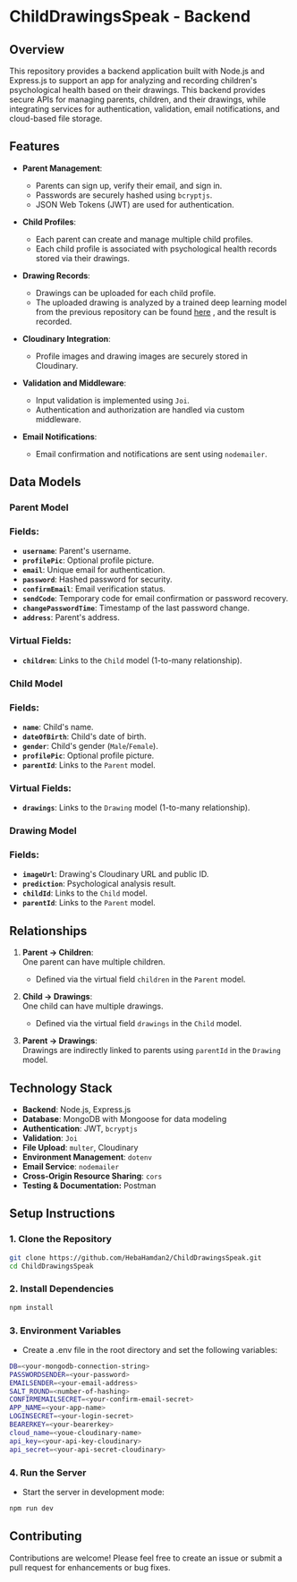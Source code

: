 # ChildDrawingsSpeak - Backend
## Overview
This repository provides a backend application built with Node.js and Express.js to support an app for analyzing and recording children's psychological health based on their drawings. This backend provides secure APIs for managing parents, children, and their drawings, while integrating services for authentication, validation, email notifications, and cloud-based file storage.

## Features

- **Parent Management**:
  - Parents can sign up, verify their email, and sign in.
  - Passwords are securely hashed using `bcryptjs`.
  - JSON Web Tokens (JWT) are used for authentication.

- **Child Profiles**:
  - Each parent can create and manage multiple child profiles.
  - Each child profile is associated with psychological health records stored via their drawings.

- **Drawing Records**:
  - Drawings can be uploaded for each child profile.
  - The uploaded drawing is analyzed by a trained deep learning model from the previous repository can be found [here](https://github.com/HebaHamdan2/ChildDrawingClassifier-api) , and the result is recorded.

- **Cloudinary Integration**:
  - Profile images and drawing images are securely stored in Cloudinary.

- **Validation and Middleware**:
  - Input validation is implemented using `Joi`.
  - Authentication and authorization are handled via custom middleware.

- **Email Notifications**:
  - Email confirmation and notifications are sent using `nodemailer`.

## Data Models

### **Parent Model**
### Fields:
- **`username`**: Parent's username.  
- **`profilePic`**: Optional profile picture.  
- **`email`**: Unique email for authentication.  
- **`password`**: Hashed password for security.  
- **`confirmEmail`**: Email verification status.  
- **`sendCode`**: Temporary code for email confirmation or password recovery.  
- **`changePasswordTime`**: Timestamp of the last password change.  
- **`address`**: Parent's address.

### Virtual Fields:
- **`children`**: Links to the `Child` model (1-to-many relationship).

### **Child Model**

### Fields:
- **`name`**: Child's name.  
- **`dateOfBirth`**: Child's date of birth.  
- **`gender`**: Child's gender (`Male`/`Female`).  
- **`profilePic`**: Optional profile picture.  
- **`parentId`**: Links to the `Parent` model.

### Virtual Fields:
- **`drawings`**: Links to the `Drawing` model (1-to-many relationship).

### **Drawing Model**

### Fields:
- **`imageUrl`**: Drawing's Cloudinary URL and public ID.  
- **`prediction`**: Psychological analysis result.  
- **`childId`**: Links to the `Child` model.  
- **`parentId`**: Links to the `Parent` model.

## **Relationships**

1. **Parent → Children**:  
   One parent can have multiple children.  
   - Defined via the virtual field `children` in the `Parent` model.

2. **Child → Drawings**:  
   One child can have multiple drawings.  
   - Defined via the virtual field `drawings` in the `Child` model.

3. **Parent → Drawings**:  
   Drawings are indirectly linked to parents using `parentId` in the `Drawing` model.

## Technology Stack

- **Backend**: Node.js, Express.js
- **Database**: MongoDB with Mongoose for data modeling
- **Authentication**: JWT, `bcryptjs`
- **Validation**: `Joi`
- **File Upload**: `multer`, Cloudinary
- **Environment Management**: `dotenv`
- **Email Service**: `nodemailer`
- **Cross-Origin Resource Sharing**: `cors`
- **Testing & Documentation:** Postman

## Setup Instructions

### 1. Clone the Repository
```bash
git clone https://github.com/HebaHamdan2/ChildDrawingsSpeak.git
cd ChildDrawingsSpeak
```
### 2. Install Dependencies
```bash
npm install
```
### 3. Environment Variables
 - Create a .env file in the root directory and set the following variables:
```bash
DB=<your-mongodb-connection-string>
PASSWORDSENDER=<your-password>
EMAILSENDER=<your-email-address>
SALT_ROUND=<number-of-hashing>
CONFIRMEMAILSECRET=<your-confirm-email-secret>
APP_NAME=<your-app-name>
LOGINSECRET=<your-login-secret>
BEARERKEY=<your-bearerkey>
cloud_name=<youe-cloudinary-name>
api_key=<your-api-key-cloudinary>
api_secret=<your-api-secret-cloudinary>
```
### 4. Run the Server
 - Start the server in development mode:
```bash
npm run dev
```
## Contributing

Contributions are welcome! Please feel free to create an issue or submit a pull request for enhancements or bug fixes.
